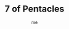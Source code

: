 ---
# basics
title     		 : "7 of Pentacles"
token					 : 'coins-07'
card_type			 : '' # major, minor, court
layout				 : "tarot-card"
author    		 : 'me'
one_liner 		 : "Assessment, evaluation, re-evaluation, reflection"
alt_names			 : ['Failure', 'Growth']
images				 : ['assets/images/tarot/rws/rw-coins-07.jpg']
keywords			 : ['assessment', 'evaluation', 're-evaluation', 'reflection']
url						 : 'tarot/cards/coins-07'
aliases				 : []

# password: 'foolish journey'
dropbox				 : 'https://www.dropbox.com/sh/u6w4fmkdbcz1dou/AAA7YN4DfMUFEgEqjL3vaJqja?dl=0'

meaning_light  : "Measuring progress toward your goal. Looking at results with an eye toward improving performance. Asking, “How happy am I?” Coming up with ideas for improving your health or prosperity. Deciding it’s time for a change. Expressing an honest opinion."

meaning_shadow : "Becoming distracted by melancholy thoughts. Longing for “the good old days.” Beating yourself up over lost opportunities. Judging your own work harshly. Holding others to inappropriate standards. Refusing to take part in a project, then whining about the quality of the outcome."

# more detail
correspondence_planet 			: "Saturn"
correspondence_astrological : "Taurus"
correspondence_affirmation  : "To stay on target, I measure my progress."
correspondence_story 				: "The main character looks back on what he or she has achieved and sees his or her work in a new light."

advice_relationships 	 : "When this relationship started, what did you imagine it could become? To what extent have your expectations been fulfilled? If it falls short, you have two options: confront the difference … or revise your expectations. Which option is most likely to lead to happiness?"

advice_work 					 : "Fulfillment keeps work from becoming drudgery. What do you need in order to feel rewarded? To what extent is your current work providing this? A new project can breathe life back into a dull job. Be alert for opportunities to change your job without, necessarily, changing jobs."

advice_spirituality 	 : "Which are you more likely to do: look back on wasted days or focus on a brighter future? The past is the past; let it go. If you haven’t achieved, spiritually speaking, what you hoped to achieve by now, deepen your resolve, set new goals, and pray for the strength to achieve them."

advice_personal_growth : "You can waste an entire lifetime wrestling with regrets. Escape the trap. Shift your focus from the past to the future, and resolve to make the most of the here and now. No amount of looking back can rewrite history; by contrast, working in the here and now can radically alter tomorrow."

advice_fortune_telling : "Things won’t work out as expected. Pick up the pieces and prepare to move on."

questions	: ["What expectations do you have? How have these expectations shaped your efforts?", "To what extent have I fulfilled my own expectations?", "What are the terms of success?", "How can I be happier with the progress I’ve made?"]

# referenced in the symbols.toml data file
symbols	  : ['7', 'coins', 'crop-of-coins', 'unhappy-farmer']

# metadata
suppress_topnav : true
related_cards 	: []

---